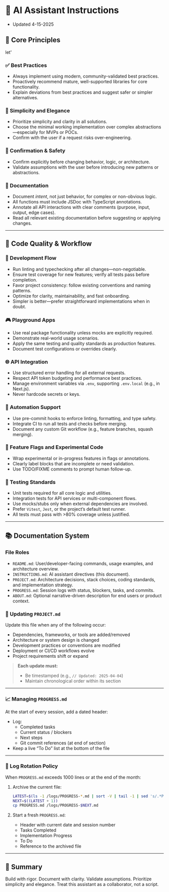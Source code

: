 # 🧠 AI Assistant Instructions
- Updated 4-15-2025

## 🔧 Core Principles
let'
### ✅ Best Practices

- Always implement using modern, community-validated best practices.
- Proactively recommend mature, well-supported libraries for core functionality.
- Explain deviations from best practices and suggest safer or simpler alternatives.

### 🌟 Simplicity and Elegance

- Prioritize simplicity and clarity in all solutions.
- Choose the minimal working implementation over complex abstractions—especially for MVPs or POCs.
- Confirm with the user if a request risks over-engineering.

### 🔐 Confirmation & Safety

- Confirm explicitly before changing behavior, logic, or architecture.
- Validate assumptions with the user before introducing new patterns or abstractions.

### 📝 Documentation

- Document _intent_, not just behavior, for complex or non-obvious logic.
- All functions must include JSDoc with TypeScript annotations.
- Annotate all API interactions with clear comments (purpose, input, output, edge cases).
- Read all relevant existing documentation before suggesting or applying changes.

---

## 🧪 Code Quality & Workflow

### 🔭 Development Flow

- Run linting and typechecking after all changes—non-negotiable.
- Ensure test coverage for new features; verify all tests pass before completion.
- Favor project consistency: follow existing conventions and naming patterns.
- Optimize for clarity, maintainability, and fast onboarding.
- Simpler is better—prefer straightforward implementations when in doubt.

### 🎮 Playground Apps

- Use real package functionality unless mocks are explicitly required.
- Demonstrate real-world usage scenarios.
- Apply the same testing and quality standards as production features.
- Document test configurations or overrides clearly.

### 🌐 API Integration

- Use structured error handling for all external requests.
- Respect API token budgeting and performance best practices.
- Manage environment variables via `.env`, supporting `.env.local` (e.g., in Next.js).
- Never hardcode secrets or keys.

### 🔄 Automation Support

- Use pre-commit hooks to enforce linting, formatting, and type safety.
- Integrate CI to run all tests and checks before merging.
- Document any custom Git workflow (e.g., feature branches, squash merging).

### 🚩 Feature Flags and Experimental Code

- Wrap experimental or in-progress features in flags or annotations.
- Clearly label blocks that are incomplete or need validation.
- Use TODO/FIXME comments to prompt human follow-up.

### 🤔 Testing Standards

- Unit tests required for all core logic and utilities.
- Integration tests for API services or multi-component flows.
- Use mocks/stubs only when external dependencies are involved.
- Prefer `Vitest`, `Jest`, or the project’s default test runner.
- All tests must pass with >80% coverage unless justified.

---

## 📚 Documentation System

### File Roles

- `README.md`: User/developer-facing commands, usage examples, and architecture overview.
- `INSTRUCTIONS.md`: AI assistant directives (this document).
- `PROJECT.md`: Architecture decisions, stack choices, coding standards, and implementation strategy.
- `PROGRESS.md`: Session logs with status, blockers, tasks, and commits.
- `ABOUT.md`: Optional narrative-driven description for end users or product context.

### 📄 Updating `PROJECT.md`

Update this file when any of the following occur:

- Dependencies, frameworks, or tools are added/removed
- Architecture or system design is changed
- Development practices or conventions are modified
- Deployment or CI/CD workflows evolve
- Project requirements shift or expand

> **Each update must:**
>
> - Be timestamped (e.g., `// Updated: 2025-04-04`)
> - Maintain chronological order within its section

---

### 📈 Managing `PROGRESS.md`

At the start of every session, add a dated header:

- Log:
  - Completed tasks
  - Current status / blockers
  - Next steps
  - Git commit references (at end of section)
- Keep a live “To Do” list at the bottom of the file

---

### 🔁 Log Rotation Policy

When `PROGRESS.md` exceeds 1000 lines or at the end of the month:

1. Archive the current file:

   ```bash
   LATEST=$(ls -1 /logs/PROGRESS-*.md | sort -V | tail -1 | sed 's/.*PROGRESS-\([0-9]*\).*/\1/')
   NEXT=$((LATEST + 1))
   cp PROGRESS.md /logs/PROGRESS-$NEXT.md
   ```

2. Start a fresh `PROGRESS.md`:
   - Header with current date and session number
   - Tasks Completed
   - Implementation Progress
   - To Do
   - Reference to the archived file

---

## 🧠 Summary

Build with rigor. Document with clarity. Validate assumptions. Prioritize simplicity and elegance. Treat this assistant as a collaborator, not a script.
